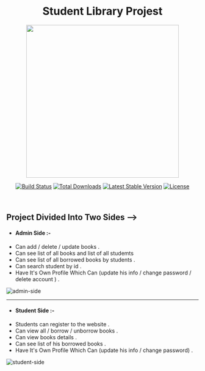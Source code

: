 <h1 align="center" style="color ='blue'">Student Library Projest</h1>

<p align="center"><a href="https://laravel.com" target="_blank"><img src="https://raw.githubusercontent.com/laravel/art/master/logo-lockup/5%20SVG/2%20CMYK/1%20Full%20Color/laravel-logolockup-cmyk-red.svg" width="400"></a></p>

<p align="center">
<a href="https://travis-ci.org/laravel/framework"><img src="https://travis-ci.org/laravel/framework.svg" alt="Build Status"></a>
<a href="https://packagist.org/packages/laravel/framework"><img src="https://poser.pugx.org/laravel/framework/d/total.svg" alt="Total Downloads"></a>
<a href="https://packagist.org/packages/laravel/framework"><img src="https://poser.pugx.org/laravel/framework/v/stable.svg" alt="Latest Stable Version"></a>
<a href="https://packagist.org/packages/laravel/framework"><img src="https://poser.pugx.org/laravel/framework/license.svg" alt="License"></a>
</p>

<br>


## Project Divided Into Two Sides -->

* #### Admin Side :- 
 * Can  add / delete / update   books .
 * Can see list of all books and list of all studemts
 * Can see list of all borrowed books by students .
 * Can search student by id . 
 * Have It's Own Profile Which Can (update his info / change password / delete account ) .

![admin-side](/admin-side.gif)


<hr>

* #### Student Side :-
 * Students can register to the website . 
 * Can   view all / borrow / unborrow  books .
 * Can view books details .
 * Can see list of his borrowed books .
 * Have It's Own Profile Which Can (update his info / change password) .

![student-side](/student-side.gif)

